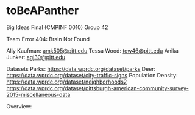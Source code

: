 # toBeAPanther
Big Ideas Final (CMPINF 0010) Group 42
 
Team Error 404: Brain Not Found

Ally Kaufman: amk505@pitt.edu
Tessa Wood: tow46@pitt.edu
Anika Junker: agj30@pitt.edu

Datasets
Parks: 
https://data.wprdc.org/dataset/parks
Deer:
https://data.wprdc.org/dataset/city-traffic-signs
Population Density:
https://data.wprdc.org/dataset/neighborhoods2
https://data.wprdc.org/dataset/pittsburgh-american-community-survey-2015-miscellaneous-data


Overview:
